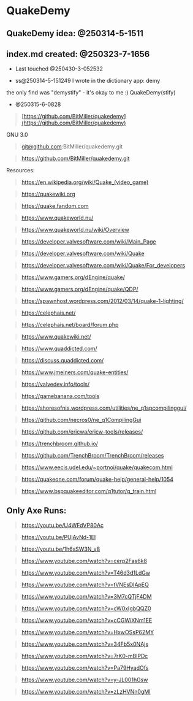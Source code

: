 
[//]: # ( https://stackoverflow.com/questions/4823468/comments-in-markdown )

# QuakeDemy

## QuakeDemy idea: @250314-5-1511

## index.md created: @250323-7-1656

- Last touched @250430-3-052532

- ss@250314-5-151249
I wrote in the dictionary app: demy

the only find was "demystify" - it's okay to me :)
QuakeDemy(stify)

- @250315-6-0828
> [https://github.com/BitMiller/quakedemy](https://github.com/BitMiller/quakedemy)

GNU 3.0

> git@github.com:BitMiller/quakedemy.git

> https://github.com/BitMiller/quakedemy.git


Resources:

> <a href="https://en.wikipedia.org/wiki/Quake_(video_game)" target="_blank">https://en.wikipedia.org/wiki/Quake_(video_game)</a>

> <a href="https://quakewiki.org" target="_blank">https://quakewiki.org</a>

> <a href="https://quake.fandom.com" target="_blank">https://quake.fandom.com</a>

> <a href="https://www.quakeworld.nu/" target="_blank">https://www.quakeworld.nu/</a>

> <a href="https://www.quakeworld.nu/wiki/Overview" target="_blank">https://www.quakeworld.nu/wiki/Overview</a>

> <a href="https://developer.valvesoftware.com/wiki/Main_Page" target="_blank">https://developer.valvesoftware.com/wiki/Main_Page</a>

> <a href="https://developer.valvesoftware.com/wiki/Quake" target="_blank">https://developer.valvesoftware.com/wiki/Quake</a>

> <a href="https://developer.valvesoftware.com/wiki/Quake/For_developers" target="_blank">https://developer.valvesoftware.com/wiki/Quake/For_developers</a>

> <a href="https://www.gamers.org/dEngine/quake/" target="_blank">https://www.gamers.org/dEngine/quake/</a>

> <a href="https://www.gamers.org/dEngine/quake/QDP/" target="_blank">https://www.gamers.org/dEngine/quake/QDP/</a>

> <a href="https://spawnhost.wordpress.com/2012/03/14/quake-1-lighting/" target="_blank">https://spawnhost.wordpress.com/2012/03/14/quake-1-lighting/</a>

> <a href="https://celephais.net/" target="_blank">https://celephais.net/</a>

> <a href="https://celephais.net/board/forum.php" target="_blank">https://celephais.net/board/forum.php</a>

> <a href="https://www.quakewiki.net/" target="_blank">https://www.quakewiki.net/</a>

> <a href="https://www.quaddicted.com/" target="_blank">https://www.quaddicted.com/</a>

> <a href="https://discuss.quaddicted.com/" target="_blank">https://discuss.quaddicted.com/</a>

> <a href="https://www.jmeiners.com/quake-entities/" target="_blank">https://www.jmeiners.com/quake-entities/</a>

> <a href="https://valvedev.info/tools/" target="_blank">https://valvedev.info/tools/</a>

> <a href="https://gamebanana.com/tools" target="_blank">https://gamebanana.com/tools</a>

> <a href="https://shoresofnis.wordpress.com/utilities/ne_q1spcompilinggui/" target="_blank">https://shoresofnis.wordpress.com/utilities/ne_q1spcompilinggui/</a>

> <a href="https://github.com/necros0/ne_q1CompilingGui" target="_blank">https://github.com/necros0/ne_q1CompilingGui</a>

> <a href="https://github.com/ericwa/ericw-tools/releases/" target="_blank">https://github.com/ericwa/ericw-tools/releases/</a>

> <a href="https://trenchbroom.github.io/" target="_blank">https://trenchbroom.github.io/</a>

> <a href="https://github.com/TrenchBroom/TrenchBroom/releases" target="_blank">https://github.com/TrenchBroom/TrenchBroom/releases</a>

> <a href="https://www.eecis.udel.edu/~portnoi/quake/quakecom.html" target="_blank">https://www.eecis.udel.edu/~portnoi/quake/quakecom.html</a>

> <a href="https://quakeone.com/forum/quake-help/general-help/1054" target="_blank">https://quakeone.com/forum/quake-help/general-help/1054</a>

> <a href="https://www.bspquakeeditor.com/q1tutor/q_train.html" target="_blank">https://www.bspquakeeditor.com/q1tutor/q_train.html</a>


## Only Axe Runs:

> <a href="https://youtu.be/U4WFdVP80Ac" target="_blank">https://youtu.be/U4WFdVP80Ac</a>

> <a href="https://youtu.be/PUjAvNd-1EI" target="_blank">https://youtu.be/PUjAvNd-1EI</a>

> <a href="https://youtu.be/1h6sSW3N_v8" target="_blank">https://youtu.be/1h6sSW3N_v8</a>

> <a href="https://www.youtube.com/watch?v=cerp2Fas6k8" target="_blank">https://www.youtube.com/watch?v=cerp2Fas6k8</a>

> <a href="https://www.youtube.com/watch?v=T46d3d1LdGw" target="_blank">https://www.youtube.com/watch?v=T46d3d1LdGw</a>

> <a href="https://www.youtube.com/watch?v=tVNEsDIApEQ" target="_blank">https://www.youtube.com/watch?v=tVNEsDIApEQ</a>

> <a href="https://www.youtube.com/watch?v=3M7cQTjF4DM" target="_blank">https://www.youtube.com/watch?v=3M7cQTjF4DM</a>

> <a href="https://www.youtube.com/watch?v=cW0xIgbQQZ0" target="_blank">https://www.youtube.com/watch?v=cW0xIgbQQZ0</a>

> <a href="https://www.youtube.com/watch?v=cCGWiXNm1EE" target="_blank">https://www.youtube.com/watch?v=cCGWiXNm1EE</a>

> <a href="https://www.youtube.com/watch?v=HxwOSsP62MY" target="_blank">https://www.youtube.com/watch?v=HxwOSsP62MY</a>

> <a href="https://www.youtube.com/watch?v=34Fb5x0NAjs" target="_blank">https://www.youtube.com/watch?v=34Fb5x0NAjs</a>

> <a href="https://www.youtube.com/watch?v=7rK0-mBlPDc" target="_blank">https://www.youtube.com/watch?v=7rK0-mBlPDc</a>

> <a href="https://www.youtube.com/watch?v=Pa79HyadOfs" target="_blank">https://www.youtube.com/watch?v=Pa79HyadOfs</a>

> <a href="https://www.youtube.com/watch?v=y-JL001hGsw" target="_blank">https://www.youtube.com/watch?v=y-JL001hGsw</a>

> <a href="https://www.youtube.com/watch?v=zLzHVNn0gMI" target="_blank">https://www.youtube.com/watch?v=zLzHVNn0gMI</a>

[//]: # ( > <a href="" target="_blank"></a> )



